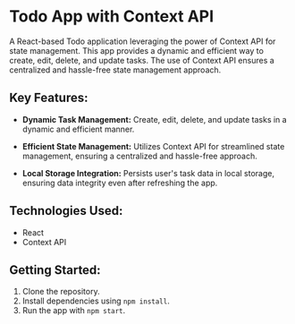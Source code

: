 # Todo App with Context API

A React-based Todo application leveraging the power of Context API for state management. This app provides a dynamic and efficient way to create, edit, delete, and update tasks. The use of Context API ensures a centralized and hassle-free state management approach.

## Key Features:
- **Dynamic Task Management:**
  Create, edit, delete, and update tasks in a dynamic and efficient manner.

- **Efficient State Management:**
  Utilizes Context API for streamlined state management, ensuring a centralized and hassle-free approach.

- **Local Storage Integration:**
  Persists user's task data in local storage, ensuring data integrity even after refreshing the app.

## Technologies Used:
- React
- Context API

## Getting Started:
1. Clone the repository.
2. Install dependencies using `npm install`.
3. Run the app with `npm start`.
